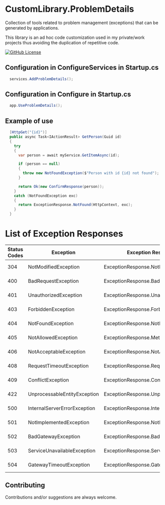 # CustomLibrary.ProblemDetails

Collection of tools related to problem management (exceptions) that can be generated by applications.

This library is an ad hoc code customization used in my private/work projects thus avoiding the duplication of repetitive code.

[![GitHub License](https://img.shields.io/github/license/AngeloDotNet/CustomLibrary.ProblemDetails?style=for-the-badge)](https://github.com/AngeloDotNet/CustomLibrary.ProblemDetails/blob/main/LICENSE)

## Configuration in ConfigureServices in Startup.cs

```csharp
  services.AddProblemDetails();
```

## Configuration in Configure in Startup.cs

```csharp
  app.UseProblemDetails();
```

## Example of use

```csharp
  [HttpGet("{id}")]
  public async Task<IActionResult> GetPerson(Guid id)
  {
    try
    {
      var person = await myService.GetItemAsync(id);

      if (person == null)
      {
        throw new NotFoundException($"Person with id {id} not found");
      }

      return Ok(new ConfirmResponse(person));
    }
    catch (NotFoundException exc)
    {
      return ExceptionResponse.NotFound(HttpContext, exc);
    }
  }
```

# List of Exception Responses

| Status Codes | Exception | Exception Response | |
| --- | --- | --- | --- |
| 304 | NotModifiedException | ExceptionResponse.NotModified | coming soon |
| 400 | BadRequestException | ExceptionResponse.BadRequest | coming soon |
| 401 | UnauthorizedException | ExceptionResponse.Unauthorized | coming soon |
| 403 | ForbiddenException | ExceptionResponse.Forbidden | coming soon |
| 404 | NotFoundException | ExceptionResponse.NotFound | coming soon |
| 405 | NotAllowedException | ExceptionResponse.MethodNotAllowed | coming soon |
| 406 | NotAcceptableException | ExceptionResponse.NotAcceptable | coming soon |
| 408 | RequestTimeoutException | ExceptionResponse.RequestTimeout | coming soon |
| 409 | ConflictException | ExceptionResponse.Conflict | coming soon |
| 422 | UnprocessableEntityException | ExceptionResponse.UnprocessableEntity | coming soon |
| 500 | InternalServerErrorException | ExceptionResponse.InternalServerError | coming soon |
| 501 | NotImplementedException | ExceptionResponse.NotImplemented | coming soon |
| 502 | BadGatewayException | ExceptionResponse.BadGateway | coming soon |
| 503 | ServiceUnavailableException | ExceptionResponse.ServiceUnavailable | coming soon |
| 504 | GatewayTimeoutException | ExceptionResponse.GatewayTimeout | coming soon |

## Contributing

Contributions and/or suggestions are always welcome.
